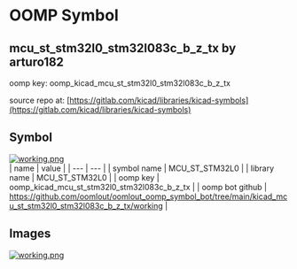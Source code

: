 # OOMP Symbol  
## mcu_st_stm32l0_stm32l083c_b_z_tx  by arturo182  
  
oomp key: oomp_kicad_mcu_st_stm32l0_stm32l083c_b_z_tx  
  
source repo at: [https://gitlab.com/kicad/libraries/kicad-symbols](https://gitlab.com/kicad/libraries/kicad-symbols)  
## Symbol  
  
[![working.png](working_600.png)](working.png)  
| name | value | 
| --- | --- | 
| symbol name | MCU_ST_STM32L0 | 
| library name | MCU_ST_STM32L0 | 
| oomp key | oomp_kicad_mcu_st_stm32l0_stm32l083c_b_z_tx | 
| oomp bot github | https://github.com/oomlout/oomlout_oomp_symbol_bot/tree/main/kicad_mcu_st_stm32l0_stm32l083c_b_z_tx/working | 
## Images  
  
[![working.png](working_140.png)](working.png)  

